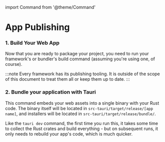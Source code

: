 import Command from '@theme/Command'

# App Publishing

### 1. Build Your Web App

Now that you are ready to package your project, you need to run your framework's or bundler's build command (assuming you're using one, of course).

:::note
Every framework has its publishing tooling. It is outside of the scope of this document to treat them all or keep them up to date.
:::

### 2. Bundle your application with Tauri

<Command name="build" />

This command embeds your web assets into a single binary with your Rust code. The binary itself will be located in `src-tauri/target/release/[app name]`, and installers will be located in `src-tauri/target/release/bundle/`.

Like the `tauri dev` command, the first time you run this, it takes some time to collect the Rust crates and build everything - but on subsequent runs, it only needs to rebuild your app's code, which is much quicker.

